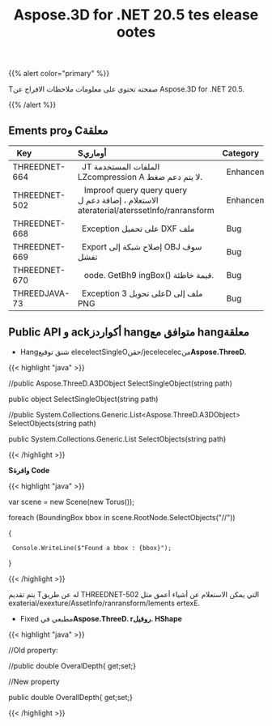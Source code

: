 ﻿---
title: Aspose.3D for .NET 20.5 tes elease ootes
type: docs
weight: 30
url: /ar/net/aspose-3d-for-net-20-5-release-notes/
---
{{% alert color="primary" %}} 

Tصفحته تحتوي على معلومات ملاحظات الافراج عن Aspose.3D for .NET 20.5.

{{% /alert %}} 
## **Ements proو Cمعلقة**

|` `**Key**|**Sأوماري**|**Category**|
|:- |:- |:- |
|THREEDNET-664 |` `JT الملفات المستخدمة LZcompression A لا يتم دعم ضغط.|` `Enhancement|
|THREEDNET-502 |` ` Improof query query query الاستعلام ، إضافة دعم ل ateraterial/aterssetInfo/ranransform|` `Enhancement|
|THREEDNET-668 |` `Exception على تحميل DXF ملف|` `Bug|
|THREEDNET-669 |` `Export إصلاح شبكة إلى OBJ سوف تفشل|` `Bug|
|THREEDNET-670 |` ` oode. GetBh9 ingBox() قيمة خاطئة.|` `Bug|
|THREEDJAVA-73 |` `Exception على تحويل 3D ملف إلى PNG|` `Bug|
## **Public API و ackأكواردز hangمتوافق مع hangمعلقة**
- Hangشنق توقيع elecelectSingleOحقن/jecelecelecمن**Aspose.ThreeD.**



{{< highlight "java" >}}

 //public Aspose.ThreeD.A3DObject SelectSingleObject(string path)

public object SelectSingleObject(string path)

//public System.Collections.Generic.List<Aspose.ThreeD.A3DObject> SelectObjects(string path)

public System.Collections.Generic.List<object> SelectObjects(string path)

{{< /highlight >}}



**Sوافرة Code**

{{< highlight "java" >}}

 var scene = new Scene(new Torus());

foreach (BoundingBox bbox in scene.RootNode.SelectObjects("//<BoundingBox>"))

{

     Console.WriteLine($"Found a bbox : {bbox}");

}

{{< /highlight >}}

يتم تقديم Tله عن طريق THREEDNET-502 التي يمكن الاستعلام عن أشياء أعمق مثل exaterial/exexture/AssetInfo/ranransform/lements ertexE.

- Fixed مطبعي في**Aspose.ThreeD. rروفيل. HShape**



{{< highlight "java" >}}

 //Old property:

//public double OveralDepth{ get;set;}



//New property

public double OverallDepth{ get;set;} 

{{< /highlight >}}
